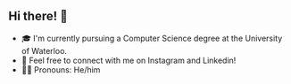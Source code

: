 ## Hi there! 👋

- 🎓 I'm currently pursuing a Computer Science degree at the University of Waterloo.
- 📧 Feel free to connect with me on Instagram and Linkedin!
- 👦🏻 Pronouns: He/him
